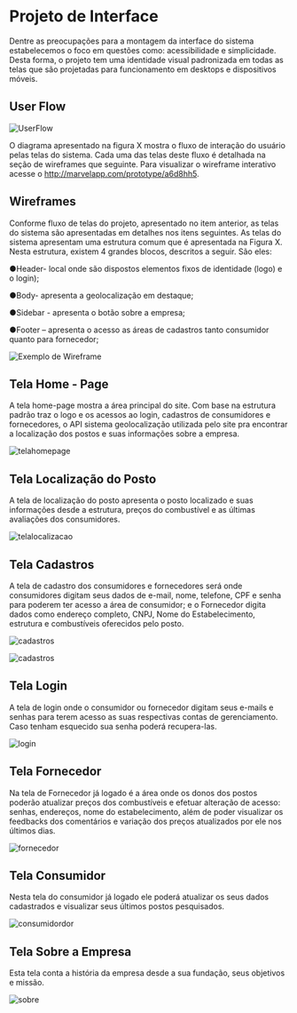 
# Projeto de Interface


Dentre as preocupações para a montagem da interface do sistema estabelecemos o foco em questões como: acessibilidade e simplicidade. Desta forma, o projeto tem uma identidade visual padronizada em todas as telas que são projetadas para funcionamento em desktops e dispositivos móveis.



## User Flow



![UserFlow](img/fluxo-usuario.png)

O diagrama apresentado na figura X mostra o fluxo de interação do usuário pelas telas do sistema. Cada uma das telas deste fluxo é detalhada na seção de wireframes que seguinte. Para visualizar o wireframe interativo acesse o http://marvelapp.com/prototype/a6d8hh5.



## Wireframes
Conforme fluxo de telas do projeto, apresentado no item anterior, as telas do sistema são apresentadas em detalhes nos itens seguintes. As telas do sistema apresentam uma estrutura comum que é apresentada na Figura X. Nesta estrutura, existem 4 grandes blocos, descritos a seguir. São eles:

●Header- local onde são dispostos elementos fixos de identidade (logo) e o login);

●Body- apresenta a geolocalização em destaque;

●Sidebar - apresenta o botão sobre a empresa;

●Footer – apresenta o acesso as áreas de cadastros tanto consumidor quanto para fornecedor;

![Exemplo de Wireframe](img/estruturapadrao.jpg)


## Tela Home - Page

A tela home-page mostra a área principal do site. Com base na estrutura padrão traz o logo e os acessos ao login, cadastros de consumidores e fornecedores, o API sistema geolocalização utilizada pelo site pra encontrar a localização dos postos e suas informações sobre a empresa.

![telahomepage](img/sejabemvindo1.jpeg)


## Tela Localização do Posto

A tela de localização do posto apresenta o posto localizado e suas informações desde a estrutura, preços do combustível e as últimas avaliações dos consumidores.

![telalocalizacao](img/localizarposto1.jpeg)


## Tela Cadastros

A tela de cadastro dos consumidores e fornecedores será onde consumidores digitam seus dados de e-mail, nome, telefone, CPF e senha para poderem ter acesso a área de consumidor; e o Fornecedor digita dados como endereço completo, CNPJ, Nome do Estabelecimento, estrutura e combustíveis oferecidos pelo posto.

![cadastros](img/cadastroconsumidor1.jpeg)


![cadastros](img/cadastrofornecedor1.jpeg)

## Tela Login

A tela de login onde o consumidor ou fornecedor digitam seus e-mails e senhas para terem acesso as suas respectivas contas de gerenciamento. Caso tenham esquecido sua senha poderá recupera-las.

![login](img/login1.jpeg)

## Tela Fornecedor

Na tela de Fornecedor já logado é a área onde os donos dos postos poderão atualizar preços dos combustíveis e efetuar alteração de acesso: senhas, endereços, nome do estabelecimento, além de poder visualizar os feedbacks dos comentários e variação dos preços atualizados por ele nos últimos dias.

![fornecedor](img/areafornecedor1.jpeg)

## Tela Consumidor

Nesta tela do consumidor já logado ele poderá atualizar os seus dados cadastrados e visualizar seus últimos postos pesquisados.

![consumidordor](img/areaconsumidor1.jpeg)

## Tela Sobre a Empresa

Esta tela conta a história da empresa desde a sua fundação, seus objetivos e missão.

![sobre](img/sobreaempresa.jpeg)

